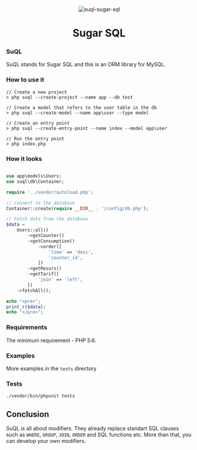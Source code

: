 <div align="center"><img src="https://i.ibb.co/NNq7DLQ/suql-sugar-sql.png" alt="suql-sugar-sql" border="0"></div>
<h1 align="center">Sugar SQL</h1>

### SuQL
SuQL stands for Sugar SQL and this is an ORM library for MySQL.

### How to use it
```
// Create a new project
> php suql --create-project --name app --db test

// Create a model that refers to the user table in the db
> php suql --create-model --name app\user --type model

// Create an entry point
> php suql --create-entry-point --name index --model app\user

// Run the entry point
> php index.php
```

### How it looks
```php

use app\models\Users;
use suql\db\Container;

require '../vendor/autoload.php';

// Connect to the database
Container::create(require __DIR__ . '/config/db.php');

// Fetch data from the database
$data =
    Users::all()
        ->getCounter()
        ->getConsumption()
            ->order([
                'time' => 'desc',
                'counter_id',
            ])
        ->getResurs()
        ->getTarif([
            'join' => 'left',
        ])
    ->fetchAll();

echo "<pre>";
print_r($data);
echo "</pre>";
```

### Requirements
The minimum requirement - PHP 5.6. 

### Examples
More examples in the ```tests``` directory

### Tests
`./vendor/bin/phpunit tests`

## Conclusion
SuQL is all about modifiers. They already replace standart SQL clauses such as `WHERE`, `GROUP`, `JOIN`, `ORDER` and SQL functions etc.
More than that, you can develop your own modifiers.
